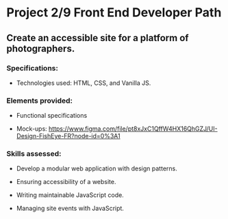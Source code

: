 # Project 2/9 Front End Developer Path

## Create an accessible site for a platform of photographers.

### Specifications:

- Technologies used: HTML, CSS, and Vanilla JS.

### Elements provided:

- Functional specifications

- Mock-ups: https://www.figma.com/file/pt8xJxC1QffW4HX16QhGZJ/UI-Design-FishEye-FR?node-id=0%3A1


### Skills assessed:

- Develop a modular web application with design patterns.
  
- Ensuring accessibility of a website.
  
- Writing maintainable JavaScript code.

- Managing site events with JavaScript.

